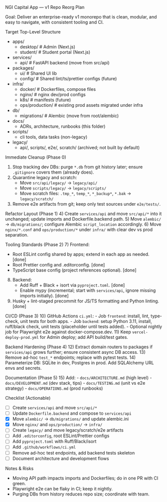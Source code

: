 NGI Capital App — v1 Repo Reorg Plan

Goal: Deliver an enterprise-ready v1 monorepo that is clean, modular, and easy to navigate, with consistent tooling and CI.

Target Top-Level Structure
- apps/
  - desktop/        # Admin (Next.js)
  - student/        # Student portal (Next.js)
- services/
  - api/            # FastAPI backend (move from src/api)
- packages/
  - ui/             # Shared UI lib
  - config/         # Shared lint/ts/prettier configs (future)
- infra/
  - docker/         # Dockerfiles, compose files
  - nginx/          # nginx dev/prod configs
  - k8s/            # manifests (future)
  - ops/production/ # existing prod assets migrated under infra
- db/
  - migrations/     # Alembic (move from root/alembic)
- docs/
  - ADRs, architecture, runbooks (this folder)
- scripts/
  - cli tools, data tasks (non-legacy)
- legacy/
  - api/, scripts/, e2e/, scratch/ (archived; not built by default)

Immediate Cleanup (Phase 0)
1) Stop tracking dev DBs: purge `*.db` from git history later; ensure `.gitignore` covers them (already does).
2) Quarantine legacy and scratch:
   - Move `src/api/legacy/` → `legacy/api/`
   - Move `scripts/legacy/` → `legacy/scripts/`
   - Move scratch files: `.tmp_*`, `temp_*`, `*_backup*`, `*.bak` → `legacy/scratch/`
3) Remove e2e artifacts from git; keep only test sources under `e2e/tests/`.

Refactor Layout (Phase 1)
4) Create `services/api` and move `src/api/*` into it unchanged; update imports and Dockerfile.backend path.
5) Move `alembic/` → `db/migrations/`; configure Alembic `script_location` accordingly.
6) Move `nginx/*.conf` and `ops/production/*` under `infra/` with clear dev vs prod separation.

Tooling Standards (Phase 2)
7) Frontend:
   - Root ESLint config shared by apps; extend in each app as needed. [done]
   - Root Prettier config and .editorconfig. [done]
   - TypeScript base config (project references optional). [done]
8) Backend:
   - Add Ruff + Black + isort via `pyproject.toml`. [done]
   - Enable mypy (incremental; start with `services/api`, ignore missing imports initially). [done]
9) Husky + lint-staged precommit for JS/TS formatting and Python linting. [done]

CI/CD (Phase 3)
10) GitHub Actions `ci.yml`:
    - Job `frontend`: install, lint, type-check, unit tests for both apps.
    - Job `backend`: setup Python 3.11, install, ruff/black check, unit tests (placeholder until tests added).
    - Optional nightly job for Playwright e2e against docker-compose.dev.
11) Keep `vercel-deploy-prod.yml` for Admin deploy; add API build/test gates.

Backend Hardening (Phase 4)
12) Extract domain routers to packages if `services/api` grows further; ensure consistent async DB access.
13) Remove ad-hoc `test_*` endpoints; replace with pytest tests.
14) Parameterize DB: SQLite in dev, Postgres in prod. Add SQLAlchemy URL envs and secrets.

Documentation (Phase 5)
15) Add:
    - `docs/ARCHITECTURE.md` (high level)
    - `docs/DEVELOPMENT.md` (dev stack, tips)
    - `docs/TESTING.md` (unit vs e2e strategy)
    - `docs/OPERATIONS.md` (prod runbooks)

Checklist (Actionable)
- [ ] Create `services/api` and move `src/api/*`
- [ ] Update `Dockerfile.backend` and compose to `services/api`
- [x] Move `alembic/` → `db/migrations/` and update alembic.ini
- [x] Move `nginx/` and `ops/production/` → `infra/`
- [ ] Create `legacy/` and move legacy/scratch/e2e artifacts
- [ ] Add `.editorconfig`, root ESLint/Prettier configs
- [ ] Add `pyproject.toml` with Ruff/Black/isort
- [ ] Add `.github/workflows/ci.yml`
- [ ] Remove ad-hoc test endpoints, add backend tests skeleton
- [ ] Document architecture and development flows

Notes & Risks
- Moving API path impacts imports and Dockerfiles; do in one PR with CI green.
- Playwright e2e can be flaky in CI; keep it nightly.
- Purging DBs from history reduces repo size; coordinate with team.

